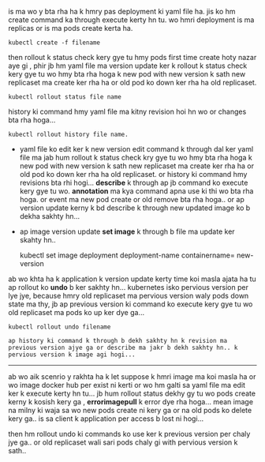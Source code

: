 is ma wo y bta rha ha k hmry pas deployment ki yaml file ha. jis ko hm create command ka through execute kerty hn tu. wo hmri deployment is ma replicas or is ma pods create kerta ha. 

    kubectl create -f filename

then rollout k status check kery gye tu hmy pods first time create hoty nazar aye gi , phir jb hm yaml file ma version update ker k rollout k status check kery gye tu wo hmy bta rha hoga k new pod with new version k sath new replicaset ma create ker rha ha or old pod ko down ker rha ha old replicaset.

    kubectl rollout status file name

history ki command hmy yaml file ma kitny revision hoi hn wo or changes bta rha hoga...

    kubectl rollout history file name.


- yaml file ko edit ker k new version edit command k through dal ker yaml file ma jab hum rollout k status check kry gye tu wo hmy bta rha hoga k new pod with new version k sath new replicaset ma create ker rha ha or old pod ko down ker rha ha old replicaset. or history ki command hmy revisions bta rhi hogi... **describe** k through ap jb command ko execute kery gye tu wo. **annotation** ma kya command apna use ki thi wo bta rha hoga. or event ma new pod create or old remove bta rha hoga.. or ap version update kerny k bd describe k through new updated image ko b dekha sakhty hn...

- ap image version update **set image** k through b file ma update ker skahty hn..

    kubectl set image deployment deployment-name containername= new-version 

ab wo khta ha k application k version update kerty time koi masla ajata ha tu ap rollout ko **undo** b ker sakhty hn... kubernetes isko pervious version per lye jye, because hmry old replicaset ma pervious version waly pods down state ma thy, jb ap previous version ki command ko execute kery gye tu wo old replicaset ma pods ko up ker dye ga... 

    kubectl rollout undo filename

    ap history ki command k through b dekh sakhty hn k revision ma previous version ajye ga or describe ma jakr b dekh sakhty hn.. k pervious version k image agi hogi...

--------------
ab wo aik scenrio y rakhta ha k let suppose k hmri image ma koi masla ha or wo image docker hub per exist ni kerti or wo hm galti sa yaml file ma edit ker k execute kerty hn tu... jb hum rollout status dekhy gy tu wo pods create kerny k kosish kery ga , **errorimagepull** k error dye rha hoga... mean image na milny ki waja sa wo new pods create ni kery ga or na old pods ko delete kery ga.. is sa client k application per access b lost ni hogi...

then hm rollout undo ki commands ko use ker k previous version per chaly jye ga.. or old replicaset wali sari pods chaly gi with pervious version k sath..

